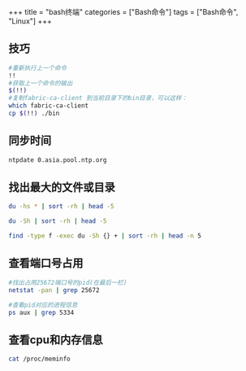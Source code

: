 +++
title = "bash终端"
categories = ["Bash命令"]
tags = ["Bash命令", "Linux"]
+++

## 技巧

```bash
#重新执行上一个命令
!!
#获取上一个命令的输出
$(!!)
#复制fabric-ca-client 到当前目录下的bin目录，可以这样：
which fabric-ca-client
cp $(!!) ./bin
```

## 同步时间

```bash
ntpdate 0.asia.pool.ntp.org
```

## 找出最大的文件或目录

```bash
du -hs * | sort -rh | head -5

du -Sh | sort -rh | head -5

find -type f -exec du -Sh {} + | sort -rh | head -n 5
```

## 查看端口号占用

```bash
#找出占用25672端口号的pid(在最后一栏)
netstat -pan | grep 25672

#查看pid对应的进程信息
ps aux | grep 5334
```

## 查看cpu和内存信息

```bash
cat /proc/meminfo
```
